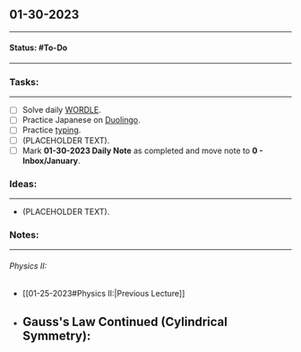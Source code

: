 ## 01-30-2023
---
#### Status: #To-Do
---
### Tasks:
---
- [ ] Solve daily [WORDLE](https://www.nytimes.com/games/wordle/index.html).
- [ ] Practice Japanese on [Duolingo](https://www.duolingo.com/learn).
- [ ] Practice [typing](https://10fastfingers.com/typing-test/english).
- [ ] (PLACEHOLDER TEXT).
- [ ] Mark **01-30-2023 Daily Note** as completed and move note to **0 - Inbox/January**.
### Ideas:
---
- (PLACEHOLDER TEXT).
### Notes:
---
###### Physics II:
- [[01-25-2023#Physics II:|Previous Lecture]]
- Gauss's Law Continued (Cylindrical Symmetry):
	- 